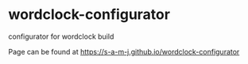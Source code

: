 # wordclock-configurator
configurator for wordclock build

Page can be found at https://s-a-m-j.github.io/wordclock-configurator

